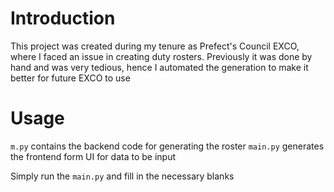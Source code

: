# Introduction
This project was created during my tenure as Prefect's Council EXCO, where I faced an issue in creating duty rosters. Previously it was done by hand and was very tedious, hence I automated the generation to make it better for future EXCO to use

# Usage
```m.py``` contains the backend code for generating the roster
```main.py``` generates the frontend form UI for data to be input

Simply run the ```main.py``` and fill in the necessary blanks
